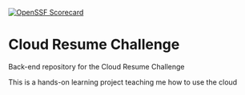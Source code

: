[![OpenSSF Scorecard](https://api.securityscorecards.dev/projects/github.com/Graham-Baggett/crc-back-end/badge)](https://api.securityscorecards.dev/projects/github.com/Graham-Baggett/crc-back-end)

# Cloud Resume Challenge
Back-end repository for the Cloud Resume Challenge

This is a hands-on learning project teaching me how to use the cloud
